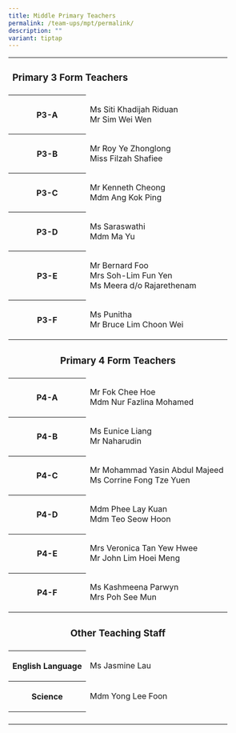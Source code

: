 ```yaml
---
title: Middle Primary Teachers
permalink: /team-ups/mpt/permalink/
description: ""
variant: tiptap
---
```

<table><tbody><tr><td rowspan="1" colspan="2"><h3><strong>Primary 3 Form Teachers</strong></h3></td></tr><tr><th rowspan="1" colspan="1"><p>P3-A</p></th><td rowspan="1" colspan="1"><p>Ms Siti Khadijah Riduan<br>Mr Sim Wei Wen</p></td></tr><tr><th rowspan="1" colspan="1"><p>P3-B</p></th><td rowspan="1" colspan="1"><p>Mr Roy Ye Zhonglong<br>Miss Filzah Shafiee</p></td></tr><tr><th rowspan="1" colspan="1"><p>P3-C</p></th><td rowspan="1" colspan="1"><p>Mr Kenneth Cheong&nbsp;<br>Mdm Ang Kok Ping</p></td></tr><tr><th rowspan="1" colspan="1"><p>P3-D</p></th><td rowspan="1" colspan="1"><p>Ms Saraswathi<br>Mdm Ma Yu</p></td></tr><tr><th rowspan="1" colspan="1"><p>P3-E</p></th><td rowspan="1" colspan="1"><p>Mr Bernard Foo<br>Mrs Soh-Lim Fun Yen<br>Ms Meera d/o Rajarethenam</p></td></tr><tr><th rowspan="1" colspan="1"><p>P3-F</p></th><td rowspan="1" colspan="1"><p>Ms Punitha<br>Mr Bruce Lim Choon Wei</p></td></tr><tr><th rowspan="1" colspan="2"><p></p><h3><strong>Primary 4 Form Teachers</strong></h3></th></tr><tr><th rowspan="1" colspan="1"><p>P4-A</p></th><td rowspan="1" colspan="1"><p>Mr Fok Chee Hoe<br>Mdm Nur Fazlina Mohamed</p></td></tr><tr><th rowspan="1" colspan="1"><p>P4-B</p></th><td rowspan="1" colspan="1"><p>Ms Eunice Liang&nbsp;<br>Mr Naharudin</p></td></tr><tr><th rowspan="1" colspan="1"><p>P4-C</p></th><td rowspan="1" colspan="1"><p>Mr Mohammad Yasin Abdul Majeed<br>Ms Corrine Fong Tze Yuen</p></td></tr><tr><th rowspan="1" colspan="1"><p>P4-D</p></th><td rowspan="1" colspan="1"><p>Mdm Phee Lay Kuan<br>Mdm Teo Seow Hoon</p></td></tr><tr><th rowspan="1" colspan="1"><p>P4-E</p></th><td rowspan="1" colspan="1"><p>Mrs Veronica Tan Yew Hwee<br>Mr John Lim Hoei Meng</p></td></tr><tr><th rowspan="1" colspan="1"><p>P4-F</p></th><td rowspan="1" colspan="1"><p>Ms Kashmeena Parwyn<br>Mrs Poh See Mun</p></td></tr><tr><th rowspan="1" colspan="2"><p></p><h3><strong>Other Teaching Staff</strong></h3></th></tr><tr><th rowspan="1" colspan="1"><p>English Language</p></th><td rowspan="1" colspan="1"><p>Ms Jasmine Lau</p></td></tr><tr><th rowspan="1" colspan="1"><p>Science</p></th><td rowspan="1" colspan="1"><p>Mdm Yong Lee Foon</p></td></tr><tr><th rowspan="1" colspan="1"><p></p></th><td rowspan="1" colspan="1"><p></p></td></tr></tbody></table><p></p>